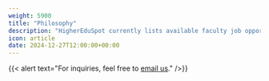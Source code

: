 ```yaml
---
weight: 5900
title: "Philosophy"
description: "HigherEduSpot currently lists available faculty job opportunities in philosophy."
icon: article
date: 2024-12-27T12:00:00+00:00
---
```


{{< alert text="For inquiries, feel free to [email us](mailto:support@highereduspot.com)." />}}